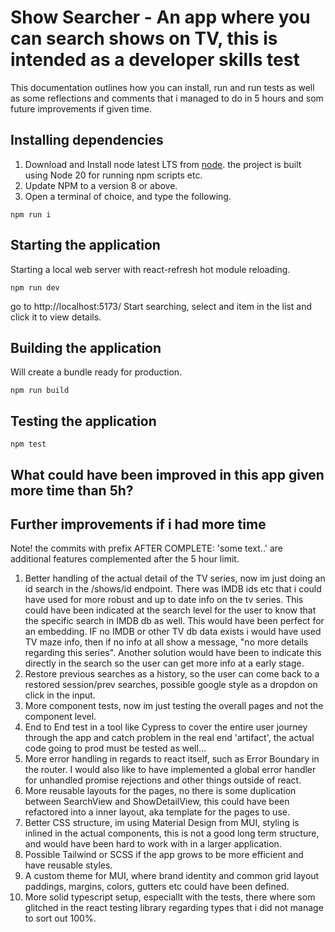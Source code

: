 # Show Searcher - An app where you can search shows on TV, this is intended as a developer skills test

This documentation outlines how you can install, run and run tests as well as some reflections and comments that i managed to do in 5 hours and som future improvements if given time.

## Installing dependencies

1. Download and Install node latest LTS from [node](https://nodejs.org/en). the project is built using Node 20 for running npm scripts etc.
2. Update NPM to a version 8 or above.
2. Open a terminal of choice, and type the following.

``` shell script bash/zsh and similar
npm run i
```

## Starting the application

Starting a local web server with react-refresh hot module reloading.

``` shell script bash/zsh and similar
npm run dev
```

go to http://localhost:5173/
Start searching, select and item in the list and click it to view details.

## Building the application

Will create a bundle ready for production.

``` shell script bash/zsh and similar
npm run build
```

## Testing the application

``` shell script bash/zsh and similar
npm test
```

## What could have been improved in this app given more time than 5h?

## Further improvements if i had more time

Note! the commits with prefix AFTER COMPLETE: 'some text..' are additional features complemented after the 5 hour limit.

1. Better handling of the actual detail of the TV series, now im just doing an id search in the /shows/id endpoint. There was IMDB ids etc that i could have used for more robust and up to date info on the tv series. This could have been indicated at the search level for the user to know that the specific search in IMDB db as well. This would have been perfect for an embedding. IF no IMDB or other TV db data exists i would have used TV maze info, then if no info at all show a message, "no more details regarding this series". Another solution would have been to indicate this directly in the search so the user can get more info at a early stage.
2. Restore previous searches as a history, so the user can come back to a restored session/prev searches, possible google style as a dropdon on click in the input.
3. More component tests, now im just testing the overall pages and not the component level.
4. End to End test in a tool like Cypress to cover the entire user journey through the app and catch problem in the real end 'artifact', the actual code going to prod must be tested as well...
5. More error handling in regards to react itself, such as Error Boundary in the router. I would also like to have implemented a global error handler for unhandled promise rejections and other things outside of react.
6. More reusable layouts for the pages, no there is some duplication between SearchView and ShowDetailView, this could have been refactored into a inner layout, aka template for the pages to use.
7. Better CSS structure, im using Material Design from MUI, styling is inlined in the actual components, this is not a good long term structure, and would have been hard to work with in a larger application.
8. Possible Tailwind or SCSS if the app grows to be more efficient and have reusable styles.
9. A custom theme for MUI, where brand identity and common grid layout paddings, margins, colors, gutters etc could have been defined.
10. More solid typescript setup, especiallt with the tests, there where som glitched in the react testing library regarding types that i did not manage to sort out 100%.
